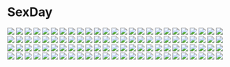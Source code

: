 # SexDay
![](https://konachan.com/image/1b9cb2293ab6860b903e829aba8d2305/Konachan.com%20-%2048067%20blonde_hair%20blue_eyes%20breasts%20censored%20cum%20favorite%20game_cg%20hisakaki_komomo%20hoshizora_no_memoria%20nipples%20nude%20penis%20sex%20shida_kazuhiro%20wet.jpg)
![](https://konachan.com/jpeg/7eec0379a0bce6ce1f10d64dc76f2cf8/Konachan.com%20-%2036348%20chibi%20shakugan_no_shana%20shana%20shana_tan%20transparent%20vector.jpg)
![](https://konachan.com/jpeg/2b3c8aa199e689ee93a40dfa5c2eac61/Konachan.com%20-%20238164%20black_eyes%20black_hair%20bloomers%20glasses%20kagematsuri%20original%20ponytail%20short_hair%20third-party_edit%20white.jpg)
![](https://konachan.com/image/13f95acb7113f83a40e5372531b6399a/Konachan.com%20-%20149696%20culture_japan%20glasses%20hoshikawa_kanata%20iizuki_tasuku%20school_uniform%20suenaga_mirai%20thighhighs.jpg)
![](https://konachan.com/image/b92d369aa1838471fc06c1d579ed60f0/Konachan.com%20-%2053969%20gumi%20vocaloid.jpg)
![](https://konachan.com/image/1408e8030f1fd0797fdfcb5e3ef943b9/Konachan.com%20-%20262750%20akashi_%28azur_lane%29%20animal_ears%20anthropomorphism%20azur_lane%20catgirl%20chinese_clothes%20chinese_dress%20food%20group%20manjuu_%28azur_lane%29%20tsubasa_tsubasa.jpg)
![](https://konachan.com/jpeg/b1783484ebbe5bc2c86ce726746ab9e8/Konachan.com%20-%2038942%20macross%20macross_frontier%20orange.jpg)
![](https://konachan.com/image/4c51ce34967394678b1fcff7a260a9b9/Konachan.com%20-%2067763%20aqua_eyes%20aqua_hair%20dress%20hatsune_miku%20long_hair%20nacht%20twintails%20vocaloid%20white.jpg)
![](https://konachan.com/jpeg/ae31a85ea157776ec79a4b22316cafad/Konachan.com%20-%20111525%20black_hair%20blue_eyes%20blush%20original%20popsicle%20retorillo%20school_swimsuit%20signa%20signed%20sigonsoft%20swimsuit%20white.jpg)
![](https://konachan.com/image/a848874217903be416973ebf97a5613e/Konachan.com%20-%2029681%20sister_princess.jpg)
![](https://konachan.com/image/209c2a9c0334d94bd320c98f3fbb23da/Konachan.com%20-%20156714%2024_%2824phage%29%20ball%20bow%20brown_hair%20clouds%20fan%20flowers%20japanese_clothes%20kimono%20original.jpg)
![](https://konachan.com/image/75c783a73c8958f0c59c30327904c9e9/Konachan.com%20-%2046652%20breast_hold%20kurono_kurumu%20rosario%2Bvampire%20scan%20school_swimsuit%20sendo_yukari%20swimsuit%20topless.jpg)
![](https://konachan.com/image/01795e9b547f0003cbe0deb61d8ba737/Konachan.com%20-%20191244%20ass%20black_hair%20blue_eyes%20blush%20breasts%20brown_hair%20censored%20game_cg%20green_eyes%20long_hair%20nipples%20pink_eyes%20ponytail%20short_hair%20sideboob%20thighhighs%20wet.jpg)
![](https://konachan.com/image/d31f4b833bb08cadb8e395dacee1f04c/Konachan.com%20-%2070044%20barefoot%20dress%20fang%20gayarou%20gray%20horns%20hoshiguma_yuugi%20ibuki_suika%20long_hair%20orange_hair%20red_eyes%20ribbons%20touhou.jpg)
![](https://konachan.com/image/f8d0f2a96b6421d816e0ff889a0568ec/Konachan.com%20-%2024667%20locoroco.jpg)
![](https://konachan.com/jpeg/8b5c1876408a9c16ee3bc7049e0b2b4a/Konachan.com%20-%20247097%20boots%20brown_eyes%20brown_hair%20gun%20hat%20kino%20kino_no_tabi%20short_hair%20weapon%20window_%28artist%29.jpg)
![](https://konachan.com/image/6fc03b76b94b4dd7a34be9848db3c8fd/Konachan.com%20-%208215%20clamp%20clover%20ora_%28clover%29.jpg)
![](https://konachan.com/jpeg/cba11ad06c3e29b6d53508b43043def4/Konachan.com%20-%20286048%20bed%20blush%20braids%20breasts%20choker%20green_eyes%20long_hair%20navel%20nipples%20nude%20penis%20ponytail%20pussy%20sex%20spread_legs%20thighhighs%20uncensored%20wet%20wristwear.jpg)
![](https://konachan.com/jpeg/4fcd630620037686faf3748e4372290e/Konachan.com%20-%20181873%20bow%20brown_eyes%20brown_hair%20dress%20headdress%20long_hair%20original%20pantyhose%20tomoyami.jpg)
![](https://konachan.com/jpeg/58df9473a9f6a028d5b871488114c1a2/Konachan.com%20-%20225922%20ahri_%28league_of_legends%29%20animal_ears%20league_of_legends%20tagme_%28artist%29%20tail.jpg)
![](https://konachan.com/jpeg/2956cb720801351571d17adbdaa03784/Konachan.com%20-%20286825%20animal%20asuteroid%20bird%20cape%20clouds%20iz_%28asuteroid%29%20original%20reflection%20scenic%20sky%20water.jpg)
![](https://konachan.com/image/b1e91cfba96de19875dc27122ef7202c/Konachan.com%20-%20187221%20animal_ears%20bow%20braids%20brown_hair%20catgirl%20green_hair%20group%20hat%20kaenbyou_rin%20long_hair%20pink_hair%20red_hair%20reiuji_utsuho%20short_hair%20touhou%20tree.jpg)
![](https://konachan.com/jpeg/48adb35dac6cf276ca305c0dabefaab1/Konachan.com%20-%20203414%202girls%20bed%20blue_eyes%20breasts%20brown_hair%20censored%20game_cg%20kisaragi_yuuhi%20kyou_%28kurifuto%29%20nipples%20nude%20pink_hair%20pussy%20red_eyes%20ribbons%20yuri.jpg)
![](https://konachan.com/image/4d72b8c10dfc21b8458a256116a77241/Konachan.com%20-%20138527%20chachi_%28azuzu%29%20doll%20flandre_scarlet%20paper%20touhou%20vampire.jpg)
![](https://konachan.com/image/62901c310a7dc599648f1a5cb56d7bf9/Konachan.com%20-%20192635%20black_hair%20breasts%20gloves%20horikawa_raiko%20instrument%20open_shirt%20purple_eyes%20red_eyes%20red_hair%20sarashi%20shigureru%20tattoo%20tie%20touhou%20underboob%20underwear.jpg)
![](https://konachan.com/jpeg/6356d4a3b6fc287aa99530954a7e4c9f/Konachan.com%20-%20162262%20bed%20blush%20breasts%20dengeki_hime%20loli%20niieda_miyu%20nipples%20nopan%20open_shirt%20pink_hair%20ribbons%20santaful_summer%20scan%20teddy_bear%20thighhighs%20usume_shirou.jpg)
![](https://konachan.com/image/103ae6a92acff1477076b31d7ed3a6f5/Konachan.com%20-%2037617%20gun_x_sword%20kimura_takahiro%20wendy_garret.jpg)
![](https://konachan.com/image/3a1d23ca107e371de584e955a576608f/Konachan.com%20-%2017891%20arietta_fine%20symphonic_rain%20tortinita_fine.jpg)
![](https://konachan.com/jpeg/32d316e2bc2f33abb312d1adbedca367/Konachan.com%20-%20237521%20all_male%20building%20cape%20clouds%20edmond_dantes%20fate_grand_order%20fate_%28series%29%20gray_hair%20hat%20male%20moon%20risokaso%20short_hair%20sky%20yellow_eyes.jpg)
![](https://konachan.com/image/04b2e84af100ab46d794f6204b5ef695/Konachan.com%20-%20151171%20armor%20green_eyes%20suika01%20super_robot_wars%20weapon%20white_hair.jpg)
![](https://konachan.com/image/50630d320bc3fec3c50bad09fbf3c4da/Konachan.com%20-%20190857%202girls%20blush%20kimishima_ai%20kimishima_aya%20school_uniform%20shoujo_ai%20sono_hanabira_ni_kuchizuke_wo%20tagme_%28artist%29%20twins.jpg)
![](https://konachan.com/image/be3337c53e037a267a43b2c7e9634bf4/Konachan.com%20-%20277274%20airship%20animal_ears%20aqua_eyes%20aqua_hair%20building%20bunny_ears%20bunnygirl%20city%20gloves%20gun%20kvpk5428%20long_hair%20motorcycle%20twintails%20vocaloid%20weapon.jpg)
![](https://konachan.com/jpeg/b4701102c8467567a35c8807b5d66872/Konachan.com%20-%2031244%20game_cg%20long_hair%20lyrical_lyric%20marmalade%20mikeou%20sword%20weapon.jpg)
![](https://konachan.com/image/e814ec005a6f43d47843ed630ae1cf15/Konachan.com%20-%20131581%20animal%20bird%20bon%20cat%20long_hair%20tatari_breaker.jpg)
![](https://konachan.com/image/280cad22e0c4c44d6332685b3c2c0bc4/Konachan.com%20-%209269%20azuma_syoujuan%20touhou%20usami_renko.jpg)
![](https://konachan.com/image/f918d8f1663f8105008a211b87bf66f5/Konachan.com%20-%2040289%20blood%20breasts%20cleavage%20crying%20green_eyes%20original%20red_hair%20tagme%20tears%20vector.jpg)
![](https://konachan.com/jpeg/18dcad17ba601e4aeb543ca817d55699/Konachan.com%20-%20116486%20demon%20fire%20g_yuusuke%20game_cg%20kajiri_kamui_kagura.jpg)
![](https://konachan.com/jpeg/2166c13ab1b86366b2216113730c89dd/Konachan.com%20-%20262006%20aliasing%20animal_ears%20catgirl%20mao_%28alepricos%29%20original%20tail.jpg)
![](https://konachan.com/image/55cbcdf726fe8add6c51a41de996cc7f/Konachan.com%20-%20259586%20brown_hair%20card_captor_sakura%20crown%20dress%20earth%20gloves%20green_eyes%20jiji%20kinomoto_sakura%20planet%20short_hair%20sky%20space%20staff%20stars%20watermark%20weapon.jpg)
![](https://konachan.com/image/d674a7b18fba2fe59fc01923d407f9a8/Konachan.com%20-%20128351%20lynette_bishop%20miyafuji_yoshika%20strike_witches.jpg)
![](https://konachan.com/image/05e672835feadb70935c56fe96354beb/Konachan.com%20-%2060405%20simoun%20vector%20yun.jpg)
![](https://konachan.com/image/e1682405a63d8b8481c2d348102842ab/Konachan.com%20-%205534%20animal_ears%20doggirl%20japanese_clothes%20kimono%20natsume_eri.jpg)
![](https://konachan.com/image/8fc90833efd635a4a9f2245eae66b731/Konachan.com%20-%20219150%20black_eyes%20black_hair%20dress%20hoodie%20kamin%20original%20polychromatic.jpg)
![](https://konachan.com/image/14a0f3c6cc7b6c81cc5f7f5cd3407c54/Konachan.com%20-%20237839%20animal_ears%20ian16%20male%20original%20tagme.jpg)
![](https://konachan.com/image/64fdc79011cbdb70cd5888e147a0edce/Konachan.com%20-%20157510%20dress%20flowers%20hat%20kurono_yuzuko%20petals%20purple_eyes%20remilia_scarlet%20touhou%20vampire%20weapon%20wings.jpg)
![](https://konachan.com/jpeg/ea056b0b0a9d3787a7e4f04154ca59f5/Konachan.com%20-%2094564%20blonde_hair%20ishikkoro%20moriya_suwako%20short_hair%20touhou%20yellow_eyes.jpg)
![](https://konachan.com/image/1cb7a0fa9500acfd9a625d3de3e36e71/Konachan.com%20-%20173741%202girls%20barefoot%20black_hair%20blush%20bra%20glasses%20headband%20long_hair%20navel%20nopan%20open_shirt%20original%20shinjiro%20shirt%20short_hair%20sketch%20socks%20underwear%20yuri.jpg)
![](https://konachan.com/image/e31ce4462097ef6f56b86dcf65b9fd3b/Konachan.com%20-%20122487%20gasai_yuno%20kitahara_tomoe_%28artist%29%20mirai_nikki%20phone%20pink_eyes%20pink_hair%20swimsuit%20wedding_attire.jpg)
![](https://konachan.com/image/9151af06894c75bab3aad82c17827cdf/Konachan.com%20-%20187288%20animal%20bird%20boat%20cape%20landscape%20original%20scenic%20sword%20water%20weapon%20you_%28shimizu%29.jpg)
![](https://konachan.com/jpeg/d949d7660eb0324491e4da0074a30295/Konachan.com%20-%20282183%20aa_%28sin2324%29%20aqua_eyes%20brown%20brown_hair%20gradient%20japanese_clothes%20long_hair%20original%20ponytail%20yukata.jpg)
![](https://konachan.com/image/44ac750f84d189bace2c63c369c808d9/Konachan.com%20-%20112506%20hatsune_miku%20sleeping%20usakou%20vocaloid.jpg)
![](https://konachan.com/jpeg/4de80bc1bd8cd82a4c550521e9112d55/Konachan.com%20-%2083826%20ef%20ef_a_fairy_tale_of_the_two%20hayama_mizuki%20hirono_nagi%20miyamura_miyako.jpg)
![](https://konachan.com/image/48169123e17c4ada0a7540c16df62735/Konachan.com%20-%2030731%20kiddy_girl-and.jpg)
![](https://konachan.com/image/72692579f6c14245f3261e0a181d2e2c/Konachan.com%20-%2084258%20dokuro_chrome%20dress%20eyepatch%20katekyou_hitman_reborn%20white.jpg)
![](https://konachan.com/jpeg/a660e8dd0739a6babe2c9614632f4c2a/Konachan.com%20-%20118440%20green_hair%20logo%20macross%20macross_frontier%20ranka_lee%20swimsuit%20taka_tony%20water.jpg)
![](https://konachan.com/image/327e7abc3b964af4e61b20def13992b7/Konachan.com%20-%20172045%202girls%20akihira_fujinohara%20flandre_scarlet%20flowers%20remilia_scarlet%20touhou%20vampire.jpg)
![](https://konachan.com/jpeg/99e38f4059fe09ec135bca7f006abf7e/Konachan.com%20-%20127095%20animal_ears%20blue_eyes%20braids%20doggirl%20gray_hair%20hat%20izayoi_sakuya%20maid%20red_eyes%20remilia_scarlet%20short_hair%20sonson_%28eleven%29%20tail%20touhou%20vampire%20wings.jpg)
![](https://konachan.com/jpeg/57252ac5ddc4d018adaea13bdff161ed/Konachan.com%20-%20150815%20akinashi_yuu%20fairys%20game_cg%20haida_kimika%20ima_sugu_onii-chan_ni_imouto_da_tte_iitai%21.jpg)
![](https://konachan.com/image/ac55107b8454efa0520b4645597cefc0/Konachan.com%20-%206589%20asakura_otome%20asakura_yume%20da_capo_ii.jpg)
![](https://konachan.com/jpeg/dd715a2e7ba5891fcd2593f5d5e141cd/Konachan.com%20-%20155221%20bath%20blonde_hair%20blush%20breasts%20censored%20fingering%20game_cg%20nezuya_yako%20nipples%20nude%20pussy%20pussy_juice%20red_hair%20spread_legs%20tel-o%20wet%20yatagarasu%20yuri.jpg)
![](https://konachan.com/image/f4677572c0bc5a28b536a04a7b714039/Konachan.com%20-%20191660%20black_hair%20green_eyes%20kentaurosu%20long_hair%20love_live%21_school_idol_project%20toujou_nozomi%20twintails.jpg)
![](https://konachan.com/jpeg/55beae1f2c3e63a4d11116baff98f7c5/Konachan.com%20-%20219341%20anthropomorphism%20blue_eyes%20blue_hair%20ganesagi%20hibiki_%28kancolle%29%20kantai_collection%20long_hair%20male%20school_uniform%20verniy_%28kancolle%29%20white_hair%20winter.jpg)
![](https://konachan.com/image/40fcf326be9723d857e6ecca923507ed/Konachan.com%20-%2087306%20black_rock_shooter%20boots%20botbe%20cape%20crossover%20darker_than_black%20gun%20kuroi_mato%20suou_pavlichenko%20weapon.jpg)
![](https://konachan.com/image/e482038c47df000bf1c4f6dbd8227191/Konachan.com%20-%2017839%20dreamsoft%20swimsuit.jpg)
![](https://konachan.com/jpeg/a70a44f247c7e4c87151355847f87ad8/Konachan.com%20-%20258900%20animal_ears%20bell%20breasts%20cleavage%20fate_%28series%29%20foxgirl%20headdress%20kimono%20long_hair%20pink_hair%20scan%20tail%20thighhighs%20wada_rco%20yellow_eyes.jpg)
![](https://konachan.com/image/9c8228ff819cb7e1de06cb5db25bcbc4/Konachan.com%20-%2026631%20ball%20baseball%20hiiragi_kagami%20hiiragi_tsukasa%20iwasaki_minami%20izumi_konata%20kogami_akira%20kusakabe_misao%20lucky_star%20sport%20takara_miyuki%20tamura_hiyori.jpg)
![](https://konachan.com/image/976f06adefab925577a1e9ee24c7ded2/Konachan.com%20-%2035864%20kasukabe_akira%20sakura_sakura%20tachibana_kurumi.jpg)
![](https://konachan.com/image/666102ffb71a3f8730d429fcc3259c8f/Konachan.com%20-%20218108%20bikini%20breasts%20cleavage%20heart%20long_hair%20navel%20original%20papino%20pink_hair%20ponytail%20purple_eyes%20swimsuit%20water.jpg)
![](https://konachan.com/image/2b9f77f86de869c05e42c9706cfb7f45/Konachan.com%20-%2017204%20animal_ears%20catgirl%20namamo_nanase%20suzumiya_haruhi%20suzumiya_haruhi_no_yuutsu.jpg)
![](https://konachan.com/image/85fc0e4365026defd9b9f037dfec9455/Konachan.com%20-%20106274%20japanese_clothes%20kasane_teto%20microphone%20red_eyes%20red_hair%20short_hair%20twintails%20utau%20yukata.jpg)
![](https://konachan.com/image/97ce259e28dc0bd5285837b3580960e0/Konachan.com%20-%20115615%20barefoot%20bikini%20black_hair%20blue_eyes%20idolmaster%20mizutani_eri%20swimsuit%20wet.jpg)
![](https://konachan.com/image/86366df6d878b7a37e047f09c85f3e84/Konachan.com%20-%2033015%20dead_or_alive%20kasumi%20monochrome%20sketch%20white.jpg)
![](https://konachan.com/jpeg/39b7fa5679837e0e7940c6e6401288a6/Konachan.com%20-%20254935%20anus%20blindfold%20blue_hair%20blush%20bondage%20breasts%20censored%20game_cg%20long_hair%20masturbation%20navel%20nipples%20pussy%20spread_legs%20thighhighs%20vibrator.jpg)
![](https://konachan.com/jpeg/80ac802518e0180cd2d3df7f2736357c/Konachan.com%20-%2070161%20caffein%20kasane_teto%20utau.jpg)
![](https://konachan.com/image/a4afb881224e98ea550070f8a30f66fb/Konachan.com%20-%20131109%20black_hair%20blush%20brown_eyes%20flowers%20japanese_clothes%20kimono%20long_hair%20nishimata_aoi%20original%20scarf%20snow%20umbrella.jpg)
![](https://konachan.com/jpeg/1dd7227a238fe6853bd3a2ce28628b03/Konachan.com%20-%20176042%20animal%20bird%20blonde_hair%20blue_eyes%20blush%20building%20city%20clouds%20headband%20kagamine_len%20leaves%20male%20scarf%20semcool%20short_hair%20signed%20sunset%20tree%20vocaloid.jpg)
![](https://konachan.com/jpeg/af3ff9438fa7837b492026965e820989/Konachan.com%20-%20129667%20clear_logic%20group%20hatsune_miku%20kagamine_len%20kagamine_rin%20kaito%20male%20megurine_luka%20vocaloid.jpg)
![](https://konachan.com/image/7059108ad45eda774423720a21484b60/Konachan.com%20-%20131864%20flowers%20hat%20remilia_scarlet%20touhou%20vampire%20wings%20yellow_eyes%20yoshioka_yoshiko.jpg)
![](https://konachan.com/jpeg/496e3b2800cc3954cb7387ce6267a264/Konachan.com%20-%20299401%20alisia0812%20animal_ears%20apron%20blue_eyes%20brown_hair%20dress%20eli_conifer%20flowers%20gloves%20headdress%20long_hair%20maid%20nijisanji%20petals%20ribbons.jpg)
![](https://konachan.com/image/f0e1487ec66c6338caf11bae73e076cf/Konachan.com%20-%20274920%20bed%20blonde_hair%20blush%20erokosei%20green_eyes%20headdress%20idolmaster%20idolmaster_cinderella_girls%20loli%20nude%20sakurai_momoka%20short_hair.jpg)
![](https://konachan.com/jpeg/4940086ab2b64cd2d230bb823752ce31/Konachan.com%20-%2086704%20bicolored_eyes%20blue_hair%20close%20tatara_kogasa%20touhou.jpg)
![](https://konachan.com/image/347fc4ad97aabe731c51b88ef07fa706/Konachan.com%20-%2027150%202girls%20blue_hair%20breasts%20garter%20komatsu_eiji%20liera_scharnhorst%20maburaho%20maid%20nipples%20purple_hair%20pussy%20uncensored%20vibrator%20yellow_eyes.jpg)
![](https://konachan.com/image/2aba11f4a4ef9143e67ab99d216af2d6/Konachan.com%20-%20181923%20bow%20clouds%20dress%20flowers%20hat%20lpip%20original%20sky.jpg)
![](https://konachan.com/image/a0080f27f98c4540545b612b93990ad0/Konachan.com%20-%207519%20beach%20bikini%20edomae_luna%20popsicle%20seto_no_hanayome%20seto_san%20swimsuit%20water.jpg)
![](https://konachan.com/jpeg/074b50d949cbd8e5dad5477ee6bf0108/Konachan.com%20-%20189194%20aoki_%28fumomo%29%20autumn%20brown_hair%20building%20dress%20flowers%20green_eyes%20hat%20long_hair%20original%20tree.jpg)
![](https://konachan.com/image/dbeb7784064518abc00d282af5f21093/Konachan.com%20-%20268759%20armor%20blood%20celestia_%28wlop%29%20dress%20ghostblade%20gray_hair%20group%20jpeg_artifacts%20logo%20necklace%20short_hair%20watermark%20wlop.jpg)
![](https://konachan.com/image/d6b864fc6a37aa3058cf6f2e347de1de/Konachan.com%20-%20224839%20all_male%20bubbles%20fan%20fire_emblem%20fire_emblem_fates%20fire_emblem_if%20kero_sweet%20long_hair%20male%20signed%20takumi_%28fire_emblem%29%20white_hair.jpg)
![](https://konachan.com/image/adcc1cb917a7e3ef8ad362d0a869539b/Konachan.com%20-%20133685%20animal%20dog%20grass%20mhk_%28mechamania%29%20night%20original%20skirt%20twintails%20umbrella.jpg)
![](https://konachan.com/jpeg/4f296d02fd2dadf1cacd9f07ef9c54d6/Konachan.com%20-%20302071%20king_of_fighters%20mahha_warabi%20may_lee%20nude%20short_hair.jpg)
![](https://konachan.com/jpeg/26cb0ebe8677fad9464b79515fbefff1/Konachan.com%20-%20298760%20black_eyes%20car%20gray_hair%20jettoburikku%20original%20short_hair%20shorts%20signed.jpg)
![](https://konachan.com/image/5b440c0fd39e7d242aae31fee79f02fe/Konachan.com%20-%2015012%20haruno_sakura%20male%20naruto%20uchiha_sasuke%20uzumaki_naruto.jpg)
![](https://konachan.com/image/a668403641ad7aa4bc4c49e26fdee073/Konachan.com%20-%20102336%20axanael%20censored%20eyepatch%20game_cg%20gray_hair%20nitroplus%20panties%20penis%20pussy%20red_eyes%20sex%20skirt%20skirt_lift%20thighhighs%20tsuji_santa%20underwear.jpg)
![](https://konachan.com/jpeg/83c8208d07d21bf8e4cd3467af875bfe/Konachan.com%20-%20253221%20black_hair%20blush%20breasts%20camera%20cape%20censored%20cum%20glasses%20long_hair%20nipples%20osakabehime%20paizuri%20penis%20phone%20purple_eyes%20twintails%20uzuki_karasu.jpg)
![](https://konachan.com/jpeg/f0a52056623b6d4957f7dacb9572abff/Konachan.com%20-%20281931%20blindfold%20blue_eyes%20blush%20breast_grab%20breasts%20janong%20long_hair%20male%20nier%20nier%3A_automata%20pussy%20sex%20short_hair%20uncensored%20white_hair.jpg)
![](https://konachan.com/image/fc9b789b5bb2328bb80a5ee6c3acb7c3/Konachan.com%20-%20206481%20aqua_hair%20bubbles%20hatsune_miku%20long_hair%20vocaloid%20white%20wings%20yuket.jpg)
![](https://konachan.com/image/9fcc2783d98ee66cc5836c7a487f45b8/Konachan.com%20-%20163281%20amami_haruka%20brown_hair%20guitar%20idolmaster%20instrument%20panties%20ribbons%20school_uniform%20socks%20underwear%20zi-dabu.jpg)
![](https://konachan.com/jpeg/197fa032d76d3488e190ca7a1f4b09dd/Konachan.com%20-%20139465%20blush%20fortissimo__akkord%3Absusvier%20game_cg%20navel%20ooba_kagerou%20satomura_momiji%20stockings.jpg)
![](https://konachan.com/image/90c0031ab1185c8b0f8488986553981b/Konachan.com%20-%2082760%20ass%20barefoot%20blue_hair%20blush%20flat_chest%20hinanawi_tenshi%20hirotake%20long_hair%20nipples%20panties%20red_eyes%20topless%20touhou%20underwear%20undressing.jpg)
![](https://konachan.com/image/7294cae6ed515a108091af9e8f67016e/Konachan.com%20-%20251060%202girls%20ayase_eri%20bandage%20bell%20blush%20boots%20bow%20cat_smile%20choker%20cosplay%20foxgirl%20gloves%20hat%20long_hair%20miko%20ofuda%20rope%20shorts%20tail%20twintails%20white.jpg)
![](https://konachan.com/image/ed9de8bc1da06c279df5ed1ae47c6a88/Konachan.com%20-%2040361%20aquaplus%20blue%20ilfa%20leaf%20mitsumi_misato%20thighhighs%20to_heart%20to_heart_2.jpg)
